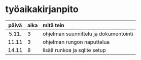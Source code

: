 # työaikakirjanpito

| päivä | aika | mitä tein  |
| :----:|:-----| :-----|
| 5.11. | 3    | ohjelman suunnittelu ja dokumentointi |
| 11.11 | 3    | ohjelman rungon naputtelua  |
| 14.11 | 8    | lisää runkoa ja sqlite setup|
